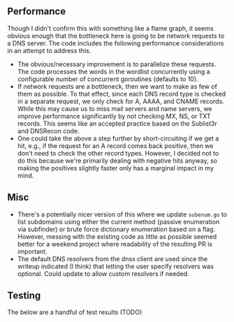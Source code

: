 ## Performance

Though I didn't confirm this with something like a flame graph, it seems
obvious enough that the bottleneck here is going to be network
requests to a DNS server. The code includes the following performance
considerations in an attempt to address this.

* The obvious/necessary improvement is to parallelize these requests. The
  code processes the words in the wordlist concurrently using a configurable
  number of concurrent goroutines (defaults to 10).
* If network requests are a bottleneck, then we want to make as few of them
  as possible. To that effect, since each DNS record type is checked in a
  separate request, we only check for A, AAAA, and CNAME records. While this
  may cause us to miss mail servers and name servers, we improve performance
  significantly by not checking MX, NS, or TXT records. This seems like an
  accepted practice based on the Sublist3r and DNSRecon code.
* One could take the above a step further by short-circuiting if we get a
  hit, e.g., if the request for an A record comes back positive, then we
  don't need to check the other record types. However, I decided not
  to do this because we're primarily dealing with negative hits anyway, so
  making the positives slightly faster only has a marginal impact in my mind.

## Misc

* There's a potentially nicer version of this where we update `subenum.go`
  to list subdomains using either the current method (passive enumeration
  via subfinder) or brute force dictionary enumeration based on a flag.
  However, messing with the existing code as little as possible seemed better
  for a weekend project where readability of the resulting PR is important.
* The default DNS resolvers from the dnsx client are used since the writeup
  indicated (I think) that letting the user specify resolvers was optional.
  Could update to allow custom resolvers if needed.

## Testing

The below are a handful of test results (TODO)